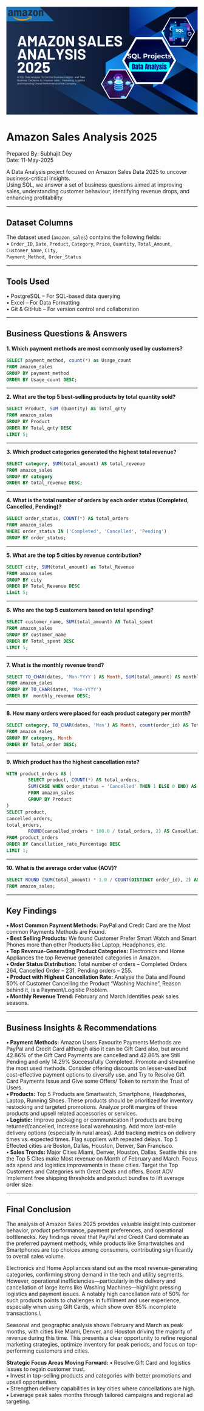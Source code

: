 ![Updated Photo](https://github.com/SubhajitDey2/amazon_sales_analysis_2025/blob/main/amazonsalesanalysisbg.png)
# Amazon Sales Analysis 2025
Prepared By: Subhajit Dey\
Date: 11-May-2025

A Data Analysis project focused on Amazon Sales Data 2025 to uncover business-critical insights.\
Using SQL, we answer a set of business questions aimed at improving sales, understanding customer behaviour, identifying revenue drops, and enhancing profitability.
_____________________________________________________________________________________________________________________________________________________________________________________________________________

## Dataset Columns
The dataset used (```amazon_sales```) contains the following fields:\
 •	```Order_ID```, ```Date```, ```Product```, ```Category```, ```Price```, ```Quantity```, ```Total_Amount```, ```Customer_Name```, ```City```,\
```Payment_Method```,``` Order_Status```
_____________________________________________________________________________________________________________________________________________________________________________________________________________

## Tools Used
•	PostgreSQL – For SQL-based data querying\
•	Excel – For Data Formatting\
•	Git & GitHub – For version control and collaboration
_____________________________________________________________________________________________________________________________________________________________________________________________________________

## Business Questions & Answers

**1.	Which payment methods are most commonly used by customers?** <br>
  ```sql
SELECT payment_method, count(*) as Usage_count
FROM amazon_sales
GROUP BY payment_method
ORDER BY Usage_count DESC;
```
_____________________________________________________________________________________________________________________________________________________________________________________________________________

 **2.	What are the top 5 best-selling products by total quantity sold?**
```sql
SELECT Product, SUM (Quantity) AS Total_qnty
FROM amazon_sales
GROUP BY Product
ORDER BY Total_qnty DESC
LIMIT 5;
```
_____________________________________________________________________________________________________________________________________________________________________________________________________________

**3.	Which product categories generated the highest total revenue?**
```sql
SELECT category, SUM(total_amount) AS total_revenue
FROM amazon_sales
GROUP BY category
ORDER BY total_revenue DESC;
```
_____________________________________________________________________________________________________________________________________________________________________________________________________________
**4.	What is the total number of orders by each order status (Completed, Cancelled, Pending)?**
```sql
SELECT order_status, COUNT(*) AS total_orders
FROM amazon_sales
WHERE order_status IN ('Completed', 'Cancelled', 'Pending')
GROUP BY order_status;
```
_____________________________________________________________________________________________________________________________________________________________________________________________________________
**5.	What are the top 5 cities by revenue contribution?**
```sql
SELECT city, SUM(total_amount) as Total_Revenue
FROM amazon_sales
GROUP BY city
ORDER BY Total_Revenue DESC
Limit 5;
```
_____________________________________________________________________________________________________________________________________________________________________________________________________________
**6.	Who are the top 5 customers based on total spending?**
```sql
SELECT customer_name, SUM(total_amount) AS Total_spent
FROM amazon_sales
GROUP BY customer_name
ORDER BY Total_spent DESC
LIMIT 5;
```
_____________________________________________________________________________________________________________________________________________________________________________________________________________
**7.	What is the monthly revenue trend?**
```sql
SELECT TO_CHAR(dates, 'Mon-YYYY') AS Month, SUM(total_amount) AS monthly_Revenue
FROM amazon_sales
GROUP BY TO_CHAR(dates, 'Mon-YYYY')
ORDER BY  monthly_revenue DESC;
```
_____________________________________________________________________________________________________________________________________________________________________________________________________________
**8.	How many orders were placed for each product category per month?**
```sql
SELECT category, TO_CHAR(dates, 'Mon') AS Month, count(order_id) AS Total_order
FROM amazon_sales
GROUP BY category, Month
ORDER BY Total_order DESC;
```
_____________________________________________________________________________________________________________________________________________________________________________________________________________
**9.	Which product has the highest cancellation rate?**
```sql
WITH product_orders AS (
		SELECT product, COUNT(*) AS total_orders,
		SUM(CASE WHEN order_status = 'Cancelled' THEN 1 ELSE 0 END) AS cancelled_orders
		FROM amazon_sales
		GROUP BY Product
)
SELECT product, 
cancelled_orders,
total_orders,
		ROUND(cancelled_orders * 100.0 / total_orders, 2) AS Cancellation_rate_Percentage
FROM product_orders
ORDER BY Cancellation_rate_Percentage DESC
LIMIT 1;
```
_____________________________________________________________________________________________________________________________________________________________________________________________________________
**10.	What is the average order value (AOV)?**
```sql
SELECT ROUND (SUM(total_amount) * 1.0 / COUNT(DISTINCT order_id), 2) AS Average_Order_Value
FROM amazon_sales;
```
_____________________________________________________________________________________________________________________________________________________________________________________________________________
## Key Findings
**•	Most Common Payment Methods:** PayPal and Credit Card are the Most common Payments Methods are Found. <br>
**•	Best Selling Products:** We found Customer Prefer Smart Watch and Smart Phones more than other Products like Laptop, Headphones, etc. <br>
**•	Top Revenue-Generating Product Categories:** Electronics and Home Appliances the top Revenue generated categories in Amazon.  <br>
**•	Order Status Distribution:** Total number of orders – Completed Orders 264, Cancelled Order – 231, Pending orders – 255. <br>
**•	Product with Highest Cancellation Rate:** Analyse the Data and Found 50% of Customer Cancelling the Product “Washing Machine”, Reason behind it, is a Payment/Logistic Problem. <br> 
**•	Monthly Revenue Trend:** February and March Identifies peak sales seasons. <br>
_____________________________________________________________________________________________________________________________________________________________________________________________________________
## Business Insights & Recommendations
**•	Payment Methods:** Amazon Users Favourite Payments Methods are PayPal and Credit Card although also it can be Gift Card also, but around 42.86% of the Gift Card Payments are cancelled and 42.86% are Still Pending and only 14.29% Successfully Completed. Promote and streamline the most used methods. Consider offering discounts on lesser-used but cost-effective payment options to diversify use. and Try to Resolve Gift Card Payments Issue and Give some Offers/ Token to remain the Trust of Users. <br>
**•	Products:** Top 5 Products are Smartwatch, Smartphone, Headphones, Laptop, Running Shoes. These products should be prioritized for inventory restocking and targeted promotions. Analyze profit margins of these products and upsell related accessories or services.<br>
**•	Logistic:** Improve packaging or communication if products are being returned/cancelled, Increase local warehousing. Add more last-mile delivery options (especially in rural areas). Add tracking metrics on delivery times vs. expected times. Flag suppliers with repeated delays. Top 5 Effected cities are Boston, Dallas, Houston, Denver, San Francisco. <br>
**•	Sales Trends:** Major Cities Miami, Denver, Houston, Dallas, Seattle this are the Top 5 Cites make Most revenue on Month of February and March. Focus ads spend and logistics improvements in these cities. Target the Top Customers and Categories with Great Deals and offers. Boost AOV Implement free shipping thresholds and product bundles to lift average order size.<br>
_____________________________________________________________________________________________________________________________________________________________________________________________________________
## Final Conclusion 

The analysis of Amazon Sales 2025 provides valuable insight into customer behavior, product performance, payment preferences, and operational bottlenecks. Key findings reveal that PayPal and Credit Card dominate as the preferred payment methods, while products like Smartwatches and Smartphones are top choices among consumers, contributing significantly to overall sales volume. <br> 

Electronics and Home Appliances stand out as the most revenue-generating categories, confirming strong demand in the tech and utility segments. However, operational inefficiencies—particularly in the delivery and cancellation of large items like Washing Machines—highlight pressing logistics and payment issues. A notably high cancellation rate of 50% for such products points to challenges in fulfillment and user experience, especially when using Gift Cards, which show over 85% incomplete transactions.\

Seasonal and geographic analysis shows February and March as peak months, with cities like Miami, Denver, and Houston driving the majority of revenue during this time. This presents a clear opportunity to refine regional marketing strategies, optimize inventory for peak periods, and focus on top-performing customers and cities.

**Strategic Focus Areas Moving Forward:**
**•**	Resolve Gift Card and logistics issues to regain customer trust.\
**•**	Invest in top-selling products and categories with better promotions and upsell opportunities.\
**•**	Strengthen delivery capabilities in key cities where cancellations are high.\
**•**	Leverage peak sales months through tailored campaigns and regional ad targeting.
